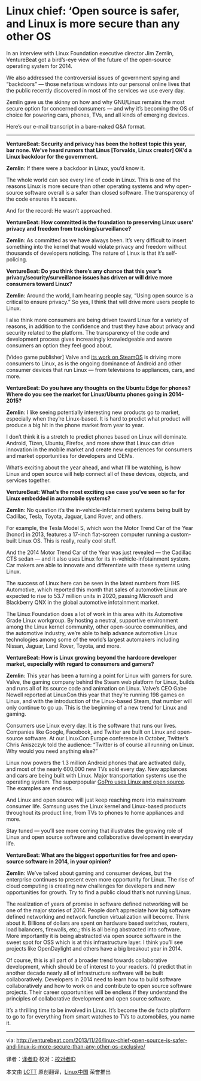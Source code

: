 Linux chief: ‘Open source is safer, and Linux is more secure than any other OS
================================================================================
In an interview with Linux Foundation executive director Jim Zemlin, VentureBeat got a bird’s-eye view of the future of the open-source operating system for 2014.

We also addressed the controversial issues of government spying and “backdoors” — those nefarious windows into our personal online lives that the public recently discovered in most of the services we use every day.

Zemlin gave us the skinny on how and why GNU/Linux remains the most secure option for concerned consumers — and why it’s becoming the OS of choice for powering cars, phones, TVs, and all kinds of emerging devices.

Here’s our e-mail transcript in a bare-naked Q&A format.

----------

**VentureBeat: Security and privacy has been the hottest topic this year, bar none. We’ve heard rumors that Linus [Torvalds, Linux creator] OK’d a Linux backdoor for the government.**

**Zemlin**: If there were a backdoor in Linux, you’d know it.

The whole world can see every line of code in Linux. This is one of the reasons Linux is more secure than other operating systems and why open-source software overall is a safer than closed software. The transparency of the code ensures it’s secure.

And for the record: He wasn’t approached.

**VentureBeat: How committed is the foundation to preserving Linux users’ privacy and freedom from tracking/surveillance?**

**Zemlin**: As committed as we have always been. It’s very difficult to insert something into the kernel that would violate privacy and freedom without thousands of developers noticing. The nature of Linux is that it’s self-policing.

**VentureBeat: Do you think there’s any chance that this year’s privacy/security/surveillance issues has driven or will drive more consumers toward Linux?**

**Zemlin**: Around the world, I am hearing people say, “Using open source is a critical to ensure privacy.” So yes, I think that will drive more users people to Linux.

I also think more consumers are being driven toward Linux for a variety of reasons, in addition to the confidence and trust they have about privacy and security related to the platform. The transparency of the code and development process gives increasingly knowledgeable and aware consumers an option they feel good about.

[Video game publisher] Valve and [its work on SteamOS][1] is driving more consumers to Linux, as is the ongoing dominance of Android and other consumer devices that run Linux — from televisions to appliances, cars, and more.

**VentureBeat: Do you have any thoughts on the Ubuntu Edge for phones? Where do you see the market for Linux/Ubuntu phones going in 2014-2015?**

**Zemlin**: I like seeing potentially interesting new products go to market, especially when they’re Linux-based. It is hard to predict what product will produce a big hit in the phone market from year to year.

I don’t think it is a stretch to predict phones based on Linux will dominate. Android, Tizen, Ubuntu, Firefox, and more show that Linux can drive innovation in the mobile market and create new experiences for consumers and market opportunities for developers and OEMs.

What’s exciting about the year ahead, and what I’ll be watching, is how Linux and open source will help connect all of these devices, objects, and services together.

**VentureBeat: What’s the most exciting use case you’ve seen so far for Linux embedded in automobile systems?**

**Zemlin**: No question it’s the in-vehicle-infotainment systems being built by Cadillac, Tesla, Toyota, Jaguar, Land Rover, and others.

For example, the Tesla Model S, which won the Motor Trend Car of the Year [honor] in 2013, features a 17-inch flat-screen computer running a custom-built Linux OS. This is really, really cool stuff.

And the 2014 Motor Trend Car of the Year was just revealed — the Cadillac CTS sedan — and it also uses Linux for its in-vehicle-infotainment system. Car makers are able to innovate and differentiate with these systems using Linux.

The success of Linux here can be seen in the latest numbers from IHS Automotive, which reported this month that sales of automotive Linux are expected to rise to 53.7 million units in 2020, passing Microsoft and Blackberry QNX in the global automotive infotainment market.

The Linux Foundation does a lot of work in this area with its Automotive Grade Linux workgroup. By hosting a neutral, supportive environment among the Linux kernel community, other open-source communities, and the automotive industry, we’re able to help advance automotive Linux technologies among some of the world’s largest automakers including Nissan, Jaguar, Land Rover, Toyota, and more.

**VentureBeat: How is Linux growing beyond the hardcore developer market, especially with regard to consumers and gamers?**

**Zemlin**: This year has been a turning a point for Linux with gamers for sure. Valve, the gaming company behind the Steam web platform for Linux, builds and runs all of its source code and animation on Linux. Valve’s CEO Gabe Newell reported at LinuxCon this year that they’re running 198 games on Linux, and with the introduction of the Linux-based Steam, that number will only continue to go up. This is the beginning of a new trend for Linux and gaming.

Consumers use Linux every day. It is the software that runs our lives. Companies like Google, Facebook, and Twitter are built on Linux and open-source software. At our LinuxCon Europe conference in October, Twitter’s Chris Aniszczyk told the audience: “Twitter is of course all running on Linux. Why would you need anything else?”

Linux now powers the 1.3 million Android phones that are activated daily, and most of the nearly 600,000 new TVs sold every day. New appliances and cars are being built with Linux. Major transportation systems use the operating system. The superpopular [GoPro uses Linux and open source][2]. The examples are endless.

And Linux and open source will just keep reaching more into mainstream consumer life. Samsung uses the Linux kernel and Linux-based products throughout its product line, from TVs to phones to home appliances and more.

Stay tuned — you’ll see more coming that illustrates the growing role of Linux and open source software and collaborative development in everyday life.

**VentureBeat: What are the biggest opportunities for free and open-source software in 2014, in your opinion?**

**Zemlin**: We’ve talked about gaming and consumer devices, but the enterprise continues to present even more opportunity for Linux. The rise of cloud computing is creating new challenges for developers and new opportunities for growth. Try to find a public cloud that’s not running Linux.

The realization of years of promise in software defined networking will be one of the major stories of 2014. People don’t appreciate how big software defined networking and network function virtualization will become. Think about it. Billions of dollars are spent on hardware based switches, routers, load balancers, firewalls, etc.; this is all being abstracted into software. More importantly it is being abstracted via open source software in the sweet spot for OSS which is at this infrastructure layer. I think you’ll see projects like OpenDaylight and others have a big breakout year in 2014.

Of course, this is all part of a broader trend towards collaborative development, which should be of interest to your readers. I’d predict that in another decade nearly all of infrastructure software will be built collaboratively. Developers in 2014 need to learn how to build software collaboratively and how to work on and contribute to open source software projects. Their career opportunities will be endless if they understand the principles of collaborative development and open source software.

It’s a thrilling time to be involved in Linux. It’s become the de facto platform to go to for everything from smart watches to TVs to automobiles, you name it.

--------------------------------------------------------------------------------

via: http://venturebeat.com/2013/11/26/linux-chief-open-source-is-safer-and-linux-is-more-secure-than-any-other-os-exclusive/

译者：[译者ID](https://github.com/译者ID) 校对：[校对者ID](https://github.com/校对者ID)

本文由 [LCTT](https://github.com/LCTT/TranslateProject) 原创翻译，[Linux中国](http://linux.cn/) 荣誉推出

[1]:http://venturebeat.com/2013/09/23/steamos-valves-linux-based-operating-system-for-the-tv-and-living-room/
[2]:http://gopro.com/support/open-source